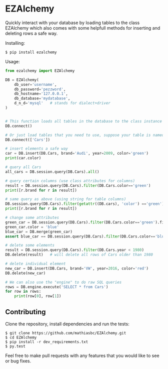 EZAlchemy
=========

Quickly interact with your database by loading tables to the class EZAlchemy
which also comes with some helpfull methods for inserting and deleting rows
a safe way.

Installing:

    $ pip install ezalchemy

Usage:

```python
from ezalchemy import EZAlchemy

DB = EZAlchemy(
    db_user='username',
    db_password='pezzword',
    db_hostname='127.0.0.1',
    db_database='mydatabase',
    d_n_d='mysql'   # stands for dialect+driver
)


# This function loads all tables in the database to the class instance DB
DB.connect()

# Or just load tables that you need to use, suppose your table is named "Cars"
DB.connect(['Cars'])

# insert elements a safe way
car = DB.insert(DB.Cars, brand='Audi', year=2009, color='green')
print(car.color)

# query all Cars
all_cars = DB.session.query(DB.Cars).all()

# query certain columns (use class attributes for columns)
result = DB.session.query(DB.Cars).filter(DB.Cars.color=='green')
print([r.brand for r in result])

# same query as above (using string for table columns)
DB.session.query(DB.Cars).filter(getattr((DB.cars), 'color') =='green')
print([r.brand for r in result]) 

# change some attributes
green_car = DB.session.query(DB.Cars).filter(DB.Cars.color=='green').first()
green_car.color = 'blue'
blue_car = DB.merge(green_car)
assert blue_car == DB.session.query(DB.Cars).filter(DB.Cars.color=='blue').first()

# delete some elements
result = DB.session.query(DB.Cars).filter(DB.Cars.year < 1980)
DB.delete(result)   # will delete all rows of Cars older than 1980

# delete individual element
new_car = DB.insert(DB.Cars, brand='VW', year=2016, color='red')
DB.delete(new_car)

# We can also use the "engine" to do raw SQL queries
rows = DB.engine.execute('SELECT * from Cars')
for row in rows:
    print(row[0], row[1])
```

Contributing
-----------

Clone the repository, install dependencies and run the tests:

    $ git clone https://github.com/mathiasbc/EZAlchemy.git
    $ cd EZAlchemy
    $ pip install -r dev_requirements.txt
    $ py.test

Feel free to make pull requests with any features that you would like to see or bug fixes.